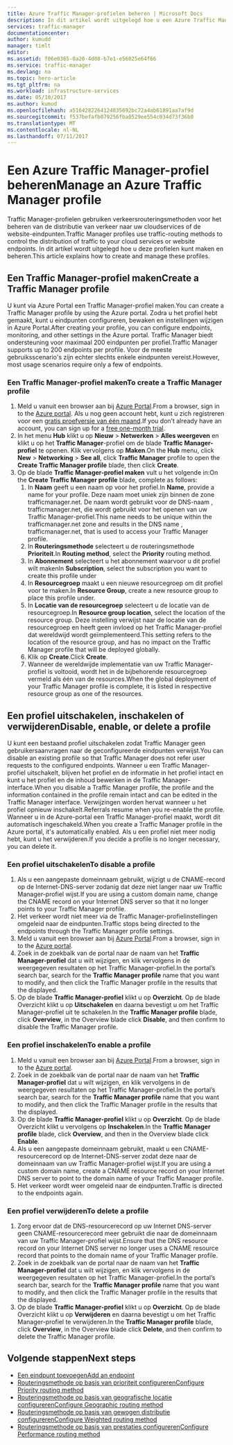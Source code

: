 ```yaml
---
title: Azure Traffic Manager-profielen beheren | Microsoft Docs
description: In dit artikel wordt uitgelegd hoe u een Azure Traffic Manager-profiel maakt, uitschakelt, inschakelt en verwijdert.
services: traffic-manager
documentationcenter: 
author: kumudd
manager: timlt
editor: 
ms.assetid: f06e0365-0a20-4d08-b7e1-e56025e64f66
ms.service: traffic-manager
ms.devlang: na
ms.topic: hero-article
ms.tgt_pltfrm: na
ms.workload: infrastructure-services
ms.date: 05/10/2017
ms.author: kumud
ms.openlocfilehash: a5164282264124835692bc72a4ab61891aa7af9d
ms.sourcegitcommit: f537befafb079256fba0529ee554c034d73f36b0
ms.translationtype: MT
ms.contentlocale: nl-NL
ms.lasthandoff: 07/11/2017
---
```

# <a name="manage-an-azure-traffic-manager-profile"></a><span data-ttu-id="3f6ee-103">Een Azure Traffic Manager-profiel beheren</span><span class="sxs-lookup"><span data-stu-id="3f6ee-103">Manage an Azure Traffic Manager profile</span></span>

<span data-ttu-id="3f6ee-104">Traffic Manager-profielen gebruiken verkeersrouteringsmethoden voor het beheren van de distributie van verkeer naar uw cloudservices of de website-eindpunten.</span><span class="sxs-lookup"><span data-stu-id="3f6ee-104">Traffic Manager profiles use traffic-routing methods to control the distribution of traffic to your cloud services or website endpoints.</span></span> <span data-ttu-id="3f6ee-105">In dit artikel wordt uitgelegd hoe u deze profielen kunt maken en beheren.</span><span class="sxs-lookup"><span data-stu-id="3f6ee-105">This article explains how to create and manage these profiles.</span></span>

## <a name="create-a-traffic-manager-profile"></a><span data-ttu-id="3f6ee-106">Een Traffic Manager-profiel maken</span><span class="sxs-lookup"><span data-stu-id="3f6ee-106">Create a Traffic Manager profile</span></span>

<span data-ttu-id="3f6ee-107">U kunt via Azure Portal een Traffic Manager-profiel maken.</span><span class="sxs-lookup"><span data-stu-id="3f6ee-107">You can create a Traffic Manager profile by using the Azure portal.</span></span> <span data-ttu-id="3f6ee-108">Zodra u het profiel hebt gemaakt, kunt u eindpunten configureren, bewaken en instellingen wijzigen in Azure Portal.</span><span class="sxs-lookup"><span data-stu-id="3f6ee-108">After creating your profile, you can configure endpoints, monitoring, and other settings in the Azure portal.</span></span> <span data-ttu-id="3f6ee-109">Traffic Manager biedt ondersteuning voor maximaal 200 eindpunten per profiel.</span><span class="sxs-lookup"><span data-stu-id="3f6ee-109">Traffic Manager supports up to 200 endpoints per profile.</span></span> <span data-ttu-id="3f6ee-110">Voor de meeste gebruiksscenario's zijn echter slechts enkele eindpunten vereist.</span><span class="sxs-lookup"><span data-stu-id="3f6ee-110">However, most usage scenarios require only a few of endpoints.</span></span>

### <a name="to-create-a-traffic-manager-profile"></a><span data-ttu-id="3f6ee-111">Een Traffic Manager-profiel maken</span><span class="sxs-lookup"><span data-stu-id="3f6ee-111">To create a Traffic Manager profile</span></span>

1. <span data-ttu-id="3f6ee-112">Meld u vanuit een browser aan bij [Azure Portal](http://portal.azure.com).</span><span class="sxs-lookup"><span data-stu-id="3f6ee-112">From a browser, sign in to the [Azure portal](http://portal.azure.com).</span></span> <span data-ttu-id="3f6ee-113">Als u nog geen account hebt, kunt u zich registreren voor een [gratis proefversie van één maand](https://azure.microsoft.com/free/).</span><span class="sxs-lookup"><span data-stu-id="3f6ee-113">If you don’t already have an account, you can sign up for a [free one-month trial](https://azure.microsoft.com/free/).</span></span> 
2. <span data-ttu-id="3f6ee-114">In het menu **Hub** klikt u op **Nieuw** > **Netwerken** > **Alles weergeven** en klikt u op het **Traffic Manager**-profiel om de blade **Traffic Manager-profiel** te openen. Klik vervolgens op **Maken**.</span><span class="sxs-lookup"><span data-stu-id="3f6ee-114">On the **Hub** menu, click **New** > **Networking** > **See all**, click **Traffic Manager** profile to open the **Create Traffic Manager profile** blade, then click **Create**.</span></span>
3. <span data-ttu-id="3f6ee-115">Op de blade **Traffic Manager-profiel maken** vult u het volgende in:</span><span class="sxs-lookup"><span data-stu-id="3f6ee-115">On the **Create Traffic Manager profile** blade, complete as follows:</span></span>
    1. <span data-ttu-id="3f6ee-116">In **Naam** geeft u een naam op voor het profiel.</span><span class="sxs-lookup"><span data-stu-id="3f6ee-116">In **Name**, provide a name for your profile.</span></span> <span data-ttu-id="3f6ee-117">Deze naam moet uniek zijn binnen de zone trafficmanager.net. De naam wordt gebruikt voor de DNS-naam <name>, trafficmanager.net, die wordt gebruikt voor het openen van uw Traffic Manager-profiel.</span><span class="sxs-lookup"><span data-stu-id="3f6ee-117">This name needs to be unique within the trafficmanager.net zone and results in the DNS name <name>, trafficmanager.net, that is used to access your Traffic Manager profile.</span></span>
    2. <span data-ttu-id="3f6ee-118">In **Routeringsmethode** selecteert u de routeringsmethode **Prioriteit**.</span><span class="sxs-lookup"><span data-stu-id="3f6ee-118">In **Routing method**, select the **Priority** routing method.</span></span>
    3. <span data-ttu-id="3f6ee-119">In **Abonnement** selecteert u het abonnement waarvoor u dit profiel wilt maken</span><span class="sxs-lookup"><span data-stu-id="3f6ee-119">In **Subscription**, select the subscription you want to create this profile under</span></span>
    4. <span data-ttu-id="3f6ee-120">In **Resourcegroep** maakt u een nieuwe resourcegroep om dit profiel voor te maken.</span><span class="sxs-lookup"><span data-stu-id="3f6ee-120">In **Resource Group**, create a new resource group to place this profile under.</span></span>
    5. <span data-ttu-id="3f6ee-121">In **Locatie van de resourcegroep** selecteert u de locatie van de resourcegroep.</span><span class="sxs-lookup"><span data-stu-id="3f6ee-121">In **Resource group location**, select the location of the resource group.</span></span> <span data-ttu-id="3f6ee-122">Deze instelling verwijst naar de locatie van de resourcegroep en heeft geen invloed op het Traffic Manager-profiel dat wereldwijd wordt geïmplementeerd.</span><span class="sxs-lookup"><span data-stu-id="3f6ee-122">This setting refers to the location of the resource group, and has no impact on the Traffic Manager profile that will be deployed globally.</span></span>
    6. <span data-ttu-id="3f6ee-123">Klik op **Create**.</span><span class="sxs-lookup"><span data-stu-id="3f6ee-123">Click **Create**.</span></span>
    7. <span data-ttu-id="3f6ee-124">Wanneer de wereldwijde implementatie van uw Traffic Manager-profiel is voltooid, wordt het in de bijbehorende resourcegroep vermeld als één van de resources.</span><span class="sxs-lookup"><span data-stu-id="3f6ee-124">When the global deployment of your Traffic Manager profile is complete, it is listed in respective resource group as one of the resources.</span></span>

## <a name="disable-enable-or-delete-a-profile"></a><span data-ttu-id="3f6ee-125">Een profiel uitschakelen, inschakelen of verwijderen</span><span class="sxs-lookup"><span data-stu-id="3f6ee-125">Disable, enable, or delete a profile</span></span>

<span data-ttu-id="3f6ee-126">U kunt een bestaand profiel uitschakelen zodat Traffic Manager geen gebruikersaanvragen naar de geconfigureerde eindpunten verwijst.</span><span class="sxs-lookup"><span data-stu-id="3f6ee-126">You can disable an existing profile so that Traffic Manager does not refer user requests to the configured endpoints.</span></span> <span data-ttu-id="3f6ee-127">Wanneer u een Traffic Manager-profiel uitschakelt, blijven het profiel en de informatie in het profiel intact en kunt u het profiel en de inhoud bewerken in de Traffic Manager-interface.</span><span class="sxs-lookup"><span data-stu-id="3f6ee-127">When you disable a Traffic Manager profile, the profile and the information contained in the profile remain intact and can be edited in the Traffic Manager interface.</span></span>  <span data-ttu-id="3f6ee-128">Verwijzingen worden hervat wanneer u het profiel opnieuw inschakelt.</span><span class="sxs-lookup"><span data-stu-id="3f6ee-128">Referrals resume when you re-enable the profile.</span></span> <span data-ttu-id="3f6ee-129">Wanneer u in de Azure-portal een Traffic Manager-profiel maakt, wordt dit automatisch ingeschakeld.</span><span class="sxs-lookup"><span data-stu-id="3f6ee-129">When you create a Traffic Manager profile in the Azure portal, it's automatically enabled.</span></span> <span data-ttu-id="3f6ee-130">Als u een profiel niet meer nodig hebt, kunt u het verwijderen.</span><span class="sxs-lookup"><span data-stu-id="3f6ee-130">If you decide a profile is no longer necessary, you can delete it.</span></span>

### <a name="to-disable-a-profile"></a><span data-ttu-id="3f6ee-131">Een profiel uitschakelen</span><span class="sxs-lookup"><span data-stu-id="3f6ee-131">To disable a profile</span></span>

1. <span data-ttu-id="3f6ee-132">Als u een aangepaste domeinnaam gebruikt, wijzigt u de CNAME-record op de Internet-DNS-server zodanig dat deze niet langer naar uw Traffic Manager-profiel wijst.</span><span class="sxs-lookup"><span data-stu-id="3f6ee-132">If you are using a custom domain name, change the CNAME record on your Internet DNS server so that it no longer points to your Traffic Manager profile.</span></span>
2. <span data-ttu-id="3f6ee-133">Het verkeer wordt niet meer via de Traffic Manager-profielinstellingen omgeleid naar de eindpunten.</span><span class="sxs-lookup"><span data-stu-id="3f6ee-133">Traffic stops being directed to the endpoints through the Traffic Manager profile settings.</span></span>
3. <span data-ttu-id="3f6ee-134">Meld u vanuit een browser aan bij [Azure Portal](http://portal.azure.com).</span><span class="sxs-lookup"><span data-stu-id="3f6ee-134">From a browser, sign in to the [Azure portal](http://portal.azure.com).</span></span>
2. <span data-ttu-id="3f6ee-135">Zoek in de zoekbalk van de portal naar de naam van het **Traffic Manager-profiel** dat u wilt wijzigen, en klik vervolgens in de weergegeven resultaten op het Traffic Manager-profiel.</span><span class="sxs-lookup"><span data-stu-id="3f6ee-135">In the portal’s search bar, search for the **Traffic Manager profile** name that you want to modify, and then click the Traffic Manager profile in the results that the displayed.</span></span>
3. <span data-ttu-id="3f6ee-136">Op de blade **Traffic Manager-profiel** klikt u op **Overzicht**. Op de blade Overzicht klikt u op **Uitschakelen** en daarna bevestigt u om het Traffic Manager-profiel uit te schakelen.</span><span class="sxs-lookup"><span data-stu-id="3f6ee-136">In the **Traffic Manager profile** blade, click **Overview**, in the Overview blade click **Disable**, and then confirm to disable the Traffic Manager profile.</span></span>

### <a name="to-enable-a-profile"></a><span data-ttu-id="3f6ee-137">Een profiel inschakelen</span><span class="sxs-lookup"><span data-stu-id="3f6ee-137">To enable a profile</span></span>

1. <span data-ttu-id="3f6ee-138">Meld u vanuit een browser aan bij [Azure Portal](http://portal.azure.com).</span><span class="sxs-lookup"><span data-stu-id="3f6ee-138">From a browser, sign in to the [Azure portal](http://portal.azure.com).</span></span>
2. <span data-ttu-id="3f6ee-139">Zoek in de zoekbalk van de portal naar de naam van het **Traffic Manager-profiel** dat u wilt wijzigen, en klik vervolgens in de weergegeven resultaten op het Traffic Manager-profiel.</span><span class="sxs-lookup"><span data-stu-id="3f6ee-139">In the portal’s search bar, search for the **Traffic Manager profile** name that you want to modify, and then click the Traffic Manager profile in the results that the displayed.</span></span>
3. <span data-ttu-id="3f6ee-140">Op de blade **Traffic Manager-profiel** klikt u op **Overzicht**. Op de blade Overzicht klikt u vervolgens op **Inschakelen**.</span><span class="sxs-lookup"><span data-stu-id="3f6ee-140">In the **Traffic Manager profile** blade, click **Overview**, and then in the Overview blade click **Enable**.</span></span>
5. <span data-ttu-id="3f6ee-141">Als u een aangepaste domeinnaam gebruikt, maakt u een CNAME-resourcerecord op de Internet-DNS-server zodat deze naar de domeinnaam van uw Traffic Manager-profiel wijst.</span><span class="sxs-lookup"><span data-stu-id="3f6ee-141">If you are using a custom domain name, create a CNAME resource record on your Internet DNS server to point to the domain name of your Traffic Manager profile.</span></span>
6. <span data-ttu-id="3f6ee-142">Het verkeer wordt weer omgeleid naar de eindpunten.</span><span class="sxs-lookup"><span data-stu-id="3f6ee-142">Traffic is directed to the endpoints again.</span></span>

### <a name="to-delete-a-profile"></a><span data-ttu-id="3f6ee-143">Een profiel verwijderen</span><span class="sxs-lookup"><span data-stu-id="3f6ee-143">To delete a profile</span></span>

1. <span data-ttu-id="3f6ee-144">Zorg ervoor dat de DNS-resourcerecord op uw Internet DNS-server geen CNAME-resourcerecord meer gebruikt die naar de domeinnaam van uw Traffic Manager-profiel wijst.</span><span class="sxs-lookup"><span data-stu-id="3f6ee-144">Ensure that the DNS resource record on your Internet DNS server no longer uses a CNAME resource record that points to the domain name of your Traffic Manager profile.</span></span>
2. <span data-ttu-id="3f6ee-145">Zoek in de zoekbalk van de portal naar de naam van het **Traffic Manager-profiel** dat u wilt wijzigen, en klik vervolgens in de weergegeven resultaten op het Traffic Manager-profiel.</span><span class="sxs-lookup"><span data-stu-id="3f6ee-145">In the portal’s search bar, search for the **Traffic Manager profile** name that you want to modify, and then click the Traffic Manager profile in the results that the displayed.</span></span>
3. <span data-ttu-id="3f6ee-146">Op de blade **Traffic Manager-profiel** klikt u op **Overzicht**. Op de blade Overzicht klikt u op **Verwijderen** en daarna bevestigt u om het Traffic Manager-profiel te verwijderen.</span><span class="sxs-lookup"><span data-stu-id="3f6ee-146">In the **Traffic Manager profile** blade, click **Overview**, in the Overview blade click **Delete**, and then confirm to delete the Traffic Manager profile.</span></span>

## <a name="next-steps"></a><span data-ttu-id="3f6ee-147">Volgende stappen</span><span class="sxs-lookup"><span data-stu-id="3f6ee-147">Next steps</span></span>

* [<span data-ttu-id="3f6ee-148">Een eindpunt toevoegen</span><span class="sxs-lookup"><span data-stu-id="3f6ee-148">Add an endpoint</span></span>](traffic-manager-endpoints.md)
* [<span data-ttu-id="3f6ee-149">Routeringsmethode op basis van prioriteit configureren</span><span class="sxs-lookup"><span data-stu-id="3f6ee-149">Configure Priority routing method</span></span>](traffic-manager-configure-priority-routing-method.md)
* [<span data-ttu-id="3f6ee-150">Routeringsmethode op basis van geografische locatie configureren</span><span class="sxs-lookup"><span data-stu-id="3f6ee-150">Configure Geographic routing method</span></span>](traffic-manager-configure-geographic-routing-method.md) 
* [<span data-ttu-id="3f6ee-151">Routeringsmethode op basis van gewogen distributie configureren</span><span class="sxs-lookup"><span data-stu-id="3f6ee-151">Configure Weighted routing method</span></span>](traffic-manager-configure-weighted-routing-method.md)
* [<span data-ttu-id="3f6ee-152">Routeringsmethode op basis van prestaties configureren</span><span class="sxs-lookup"><span data-stu-id="3f6ee-152">Configure Performance routing method</span></span>](traffic-manager-configure-performance-routing-method.md)
